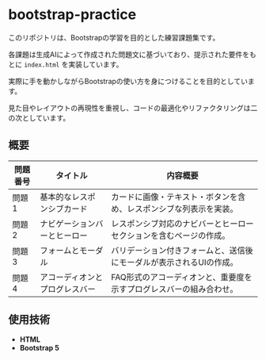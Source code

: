 # bootstrap-practice

このリポジトリは、Bootstrapの学習を目的とした練習課題集です。

各課題は生成AIによって作成された問題文に基づいており、提示された要件をもとに `index.html` を実装しています。

実際に手を動かしながらBootstrapの使い方を身につけることを目的としています。  

見た目やレイアウトの再現性を重視し、コードの最適化やリファクタリングは二の次としています。

## 概要

| 問題番号 | タイトル                           | 内容概要                                                                 |
|----------|------------------------------------|--------------------------------------------------------------------------|
| 問題1    | 基本的なレスポンシブカード | カードに画像・テキスト・ボタンを含め、レスポンシブな列表示を実装。      |
| 問題2    | ナビゲーションバーとヒーロー| レスポンシブ対応のナビバーとヒーローセクションを含むページの作成。       |
| 問題3    | フォームとモーダル         | バリデーション付きフォームと、送信後にモーダルが表示されるUIの作成。     |
| 問題4    | アコーディオンとプログレスバー| FAQ形式のアコーディオンと、重要度を示すプログレスバーの組み合わせ。    |

## 使用技術

- **HTML**
- **Bootstrap 5**